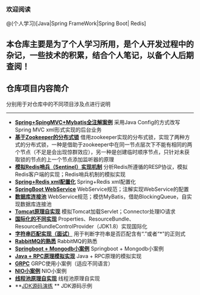### 欢迎阅读

@(个人学习)[Java|Spring FrameWork|Spring Boot| Redis]

本仓库主要是为了**个人学习所用**，是个人开发过程中的杂记，一些技术的积累，结合个人笔记，以备个人后期查阅！
 ----------


## 仓库项目内容简介

分别用于对仓库中的不同项目涉及点进行说明

--------
- **[Spring+SpingMVC+Mybatis全注解案例](https://github.com/ruizhangtwite/RachelMan/tree/master/AnnotationConfigLession)**
采用Java Config的方式改写Spring MVC xml形式实现的后台业务
- **[基于Zookeeper的分布式锁](https://github.com/ruizhangtwite/RachelMan/tree/master/DistributeLock)**
借用zookeeper实现的分布式锁，实现了两种方式的分布式锁，一种是借助于zookeeper中在同一节点层次下不能有相同的两个节点（不足是会出现惊群效应），另一种是创建临时顺序节点，只针对未获取锁的节点的上一个节点添加监听器的原理
- **[模拟Redis哨兵（Sentinel）实现机制](https://github.com/ruizhangtwite/RachelMan/tree/master/MyRedisClient)**
分析Redis所遵循的RESP协议，模拟Redis客户端的实现；Redis哨兵机制的模拟实现
- **[Spring+Redis xml配置化](https://github.com/ruizhangtwite/RachelMan/tree/master/SpringRedisDemo)**
Spring+Redis xml配置化
- **[SpringBoot WebService](https://github.com/ruizhangtwite/RachelMan/tree/master/webservices-study)**
WebService规范；注解实现WebService的配置
- **[数据库连接池](https://github.com/ruizhangtwite/RachelMan/tree/master/ThreadPoolUtil)**
WebService规范；模仿MyBatis，借助BlockingQueue，自实现数据库连接池
- **[Tomcat原理自实现](https://github.com/ruizhangtwite/rachel-man/tree/master/TomcatSimpleAnalysis)**
模拟Tomcat加载Servlet；Connector处理IO请求
- **[国际化的不同实现](https://github.com/ruizhangtwite/rachel-man/tree/master/ResourceBundleDemo)**
Properties、ResourceBundle、ResourceBundleControlProvider（JDK1.8）实现国际化
- **[字符串匹配实现（面试）](https://github.com/ruizhangtwite/rachel-man/tree/master/CustomRegexStrMatch)**
用于判断字符串是否匹配含有“.”或者“*”的正则式
- **[RabbitMQ的熟悉](https://github.com/ruizhangtwite/rachel-man/tree/master/RabbitMQ-Study)**
RabbitMQ的熟悉
- **[Springboot + Mongodb小案例](https://github.com/ruizhangtwite/rachel-man/tree/master/my-spring-boot-mongodb)**
Springboot + Mongodb小案例
- **[Java + RPC原理模拟实现](https://github.com/ruizhangtwite/rachel-man/tree/master/GrpcPrinciple)**
Java + RPC原理的模拟实现
- **[GRPC](https://github.com/ruizhangtwite/rachel-man/tree/master/Grpc)**
GRPC使用小案例（适应不同语言）
- **[NIO小案例](https://github.com/ruizhangtwite/rachel-man/tree/master/NIO-Sample)**
NIO小案例
- **[线程池原理自实现](https://github.com/ruizhangtwite/rachel-man/tree/master/ThreadPoolPrinciple)**
线程池原理自实现
- **[JDK源码演练](https://github.com/ruizhangtwite/rachel-man/tree/master/core-show) **
JDK源码示例
